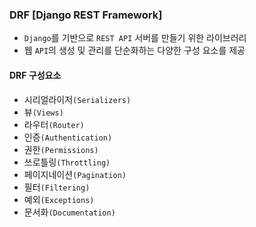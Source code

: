 ### DRF [Django REST Framework]
- `Django`를 기반으로 `REST API` 서버를 만들기 위한 라이브러리
- 웹 `API`의 생성 및 관리를 단순화하는 다양한 구성 요소를 제공

#### DRF 구성요소
- 시리얼라이저`(Serializers)`
- 뷰`(Views)`
- 라우터`(Router)`
- 인증`(Authentication)`
- 권한`(Permissions)`
- 쓰로틀링`(Throttling)`
- 페이지네이션`(Pagination)`
- 필터`(Filtering)`
- 예외`(Exceptions)`
- 문서화`(Documentation)`